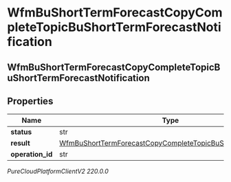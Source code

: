 # WfmBuShortTermForecastCopyCompleteTopicBuShortTermForecastNotification

## WfmBuShortTermForecastCopyCompleteTopicBuShortTermForecastNotification

## Properties

|Name | Type | Description | Notes|
|------------ | ------------- | ------------- | -------------|
| **status** | str |  | [optional] |
| **result** | [WfmBuShortTermForecastCopyCompleteTopicBuShortTermForecast](WfmBuShortTermForecastCopyCompleteTopicBuShortTermForecast) |  | [optional] |
| **operation_id** | str |  | [optional] |



_PureCloudPlatformClientV2 220.0.0_
